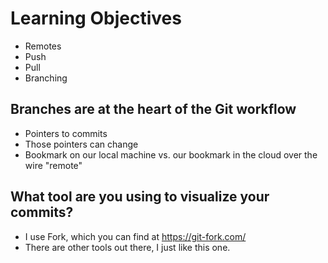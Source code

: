 # Learning Objectives

* Remotes
* Push
* Pull
* Branching

## Branches are at the heart of the Git workflow

* Pointers to commits
* Those pointers can change
* Bookmark on our local machine vs. our bookmark in the cloud over the wire "remote"

## What tool are you using to visualize your commits?

* I use Fork, which you can find at https://git-fork.com/
* There are other tools out there, I just like this one. 
